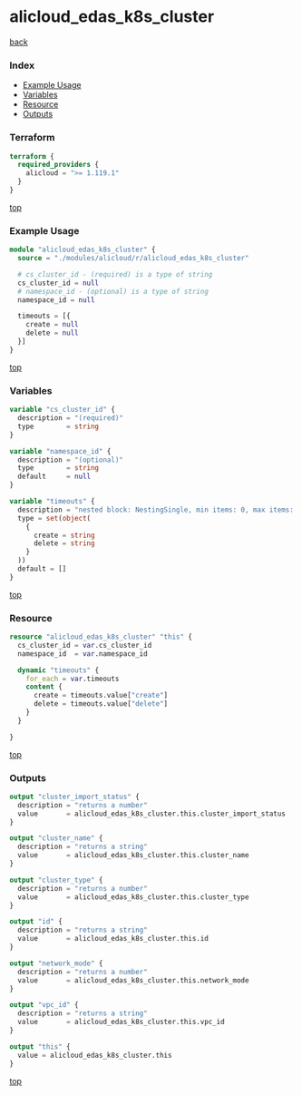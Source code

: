 # alicloud_edas_k8s_cluster

[back](../alicloud.md)

### Index

- [Example Usage](#example-usage)
- [Variables](#variables)
- [Resource](#resource)
- [Outputs](#outputs)

### Terraform

```terraform
terraform {
  required_providers {
    alicloud = ">= 1.119.1"
  }
}
```

[top](#index)

### Example Usage

```terraform
module "alicloud_edas_k8s_cluster" {
  source = "./modules/alicloud/r/alicloud_edas_k8s_cluster"

  # cs_cluster_id - (required) is a type of string
  cs_cluster_id = null
  # namespace_id - (optional) is a type of string
  namespace_id = null

  timeouts = [{
    create = null
    delete = null
  }]
}
```

[top](#index)

### Variables

```terraform
variable "cs_cluster_id" {
  description = "(required)"
  type        = string
}

variable "namespace_id" {
  description = "(optional)"
  type        = string
  default     = null
}

variable "timeouts" {
  description = "nested block: NestingSingle, min items: 0, max items: 0"
  type = set(object(
    {
      create = string
      delete = string
    }
  ))
  default = []
}
```

[top](#index)

### Resource

```terraform
resource "alicloud_edas_k8s_cluster" "this" {
  cs_cluster_id = var.cs_cluster_id
  namespace_id  = var.namespace_id

  dynamic "timeouts" {
    for_each = var.timeouts
    content {
      create = timeouts.value["create"]
      delete = timeouts.value["delete"]
    }
  }

}
```

[top](#index)

### Outputs

```terraform
output "cluster_import_status" {
  description = "returns a number"
  value       = alicloud_edas_k8s_cluster.this.cluster_import_status
}

output "cluster_name" {
  description = "returns a string"
  value       = alicloud_edas_k8s_cluster.this.cluster_name
}

output "cluster_type" {
  description = "returns a number"
  value       = alicloud_edas_k8s_cluster.this.cluster_type
}

output "id" {
  description = "returns a string"
  value       = alicloud_edas_k8s_cluster.this.id
}

output "network_mode" {
  description = "returns a number"
  value       = alicloud_edas_k8s_cluster.this.network_mode
}

output "vpc_id" {
  description = "returns a string"
  value       = alicloud_edas_k8s_cluster.this.vpc_id
}

output "this" {
  value = alicloud_edas_k8s_cluster.this
}
```

[top](#index)
